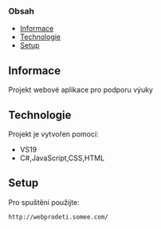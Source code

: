 ### Obsah
* [Informace](#Informace)
* [Technologie](#Technologie)
* [Setup](#setup)

## Informace
Projekt webové aplikace pro podporu výuky
	
## Technologie
Projekt je vytvořen pomocí:
* VS19
* C#,JavaScript,CSS,HTML
	
## Setup
Pro spuštění použijte:

```
http://webprodeti.somee.com/
```
